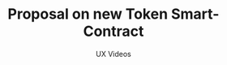 ---
layout: embed
permalink: apps/mint/architectures/token-production-proposal-on-new-token-smart-contract/ux-videos
lang: en
page_id: apps-mint-architectures-token-production-proposal-on-new-token-smart-contract-video

title: Proposal on new Token Smart-Contract
subtitle: UX Videos
backUrl: /apps/mint/architectures/token-production-proposal-on-new-token-smart-contract
---
